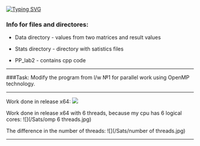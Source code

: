 [![Typing SVG](https://readme-typing-svg.herokuapp.com?color=%2336BCF7&lines=Lab+2)](https://git.io/typing-svg)
### Info for files and directores: ###

* Data directory        - values from two matrices and result values

* Stats directory       - directory with satistics files

* PP_lab2             - contains cpp code

----

###Task: Modify the program from l/w №1 for parallel work using OpenMP technology.

----

Work done in release x64:
![](/Sats/image.png)

Work done in release x64 with 6 threads, because my cpu has 6 logical cores:
![](/Sats/omp 6 threads.jpg)

The difference in the number of threads:
![](/Sats/number of threads.jpg)

----
